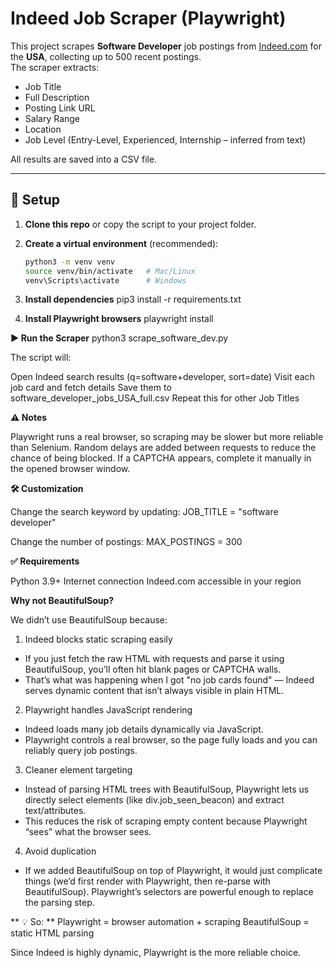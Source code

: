 # Indeed Job Scraper (Playwright)

This project scrapes **Software Developer** job postings from [Indeed.com](https://www.indeed.com) for the **USA**, collecting up to 500 recent postings.  
The scraper extracts:

- Job Title  
- Full Description  
- Posting Link URL  
- Salary Range  
- Location  
- Job Level (Entry-Level, Experienced, Internship – inferred from text)  

All results are saved into a CSV file.

---

## 🚀 Setup

1. **Clone this repo** or copy the script to your project folder.

2. **Create a virtual environment** (recommended):
   ```bash
   python3 -m venv venv
   source venv/bin/activate   # Mac/Linux
   venv\Scripts\activate      # Windows


3. **Install dependencies**
    pip3 install -r requirements.txt

4. **Install Playwright browsers**
    playwright install


**▶️ Run the Scraper**
    python3 scrape_software_dev.py

The script will:

Open Indeed search results (q=software+developer, sort=date)
Visit each job card and fetch details
Save them to software_developer_jobs_USA_full.csv
Repeat this for other Job Titles

**⚠️ Notes**

Playwright runs a real browser, so scraping may be slower but more reliable than Selenium.
Random delays are added between requests to reduce the chance of being blocked.
If a CAPTCHA appears, complete it manually in the opened browser window.


**🛠️ Customization**

Change the search keyword by updating:
    JOB_TITLE = "software developer"

Change the number of postings:
    MAX_POSTINGS = 300


**✅ Requirements**

Python 3.9+
Internet connection
Indeed.com accessible in your region


**Why not BeautifulSoup?**

We didn’t use BeautifulSoup because:

1. Indeed blocks static scraping easily
- If you just fetch the raw HTML with requests and parse it using BeautifulSoup, you’ll often hit blank pages or CAPTCHA walls.
- That’s what was happening when I got "no job cards found" — Indeed serves dynamic content that isn’t always visible in plain HTML.

2. Playwright handles JavaScript rendering
- Indeed loads many job details dynamically via JavaScript.
- Playwright controls a real browser, so the page fully loads and you can reliably query job postings.

3. Cleaner element targeting
- Instead of parsing HTML trees with BeautifulSoup, Playwright lets us directly select elements (like div.job_seen_beacon) and extract text/attributes.
- This reduces the risk of scraping empty content because Playwright “sees” what the browser sees.

4. Avoid duplication
- If we added BeautifulSoup on top of Playwright, it would just complicate things (we’d first render with Playwright, then re-parse with BeautifulSoup). Playwright’s selectors are powerful enough to replace the parsing step.

** 💡 So: **
Playwright = browser automation + scraping
BeautifulSoup = static HTML parsing

Since Indeed is highly dynamic, Playwright is the more reliable choice.
